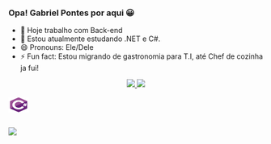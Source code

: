 ### Opa! Gabriel Pontes por aqui 😀


- 🔭 Hoje trabalho com Back-end
- 🌱 Estou atualmente estudando .NET e C#.
- 😄 Pronouns: Ele/Dele
- ⚡ Fun fact: Estou migrando de gastronomia para T.I, até Chef de cozinha ja fui!


<div align="center">
  <a href="https://github.com/gabopontes">
  <img height="180em" src="https://github-readme-stats.vercel.app/api?username=gabopontes&show_icons=true&theme=dracula&include_all_commits=true&count_private=true"/>
  <img height="180em" src="https://github-readme-stats.vercel.app/api/top-langs/?username=gabopontes&layout=compact&langs_count=7&theme=dracula"/>
</div>

</div>
<div style="display: inline_block"><br>
  <img align="center" alt="Rafa-Csharp" height="30" width="40" src="https://raw.githubusercontent.com/devicons/devicon/master/icons/csharp/csharp-original.svg">
</div>
 
 ##
 
<div> 
  <a href="https://www.linkedin.com/in/gabriel-pontes-834270b2/" target="_blank"><img src="https://img.shields.io/badge/-LinkedIn-%230077B5?style=for-the-badge&logo=linkedin&logoColor=white" target="_blank"></a> 
 
  
 
</div>
